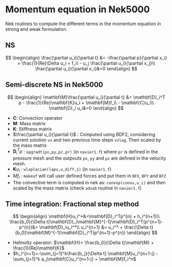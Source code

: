 # Momentum equation in Nek5000 

Nek routines to compute the different terms in the momentum equation in strong and weak formulation.

## NS

$$
\begin{align}
\frac{\partial u_i}{\partial t}   &= -\frac{\partial p}{\partial x_i} + \frac{1}{Re}\Delta u_i + f_i\ - u_j \frac{\partial u_i}{\partial x_j}\\
\frac{\partial u_i}{\partial x_i}&=0
\end{align}
$$

## Semi-discrete NS in Nek5000

$$
\begin{align}
\mathbf{M}\frac{\partial u_i}{\partial t}   &= \mathbf{D}_i^T p - \frac{1}{Re}\mathbf{K}u_i + \mathbf{M}f_i\ - \mathbf{C}u_i\\
\mathbf{D}_i u_i&=0
\end{align}
$$

- $\mathbf{C}$: Convection operator
- $\mathbf{M}$: Mass matrix
- $\mathbf{K}$: Stiffness matrix
- $\frac{\partial u_i}{\partial t}$ : Computed using BDF2, considering current solution `vx` and two previous time steps `vxlag`. Then scaled by the mass matrix
- $\mathbf{D}_i^T p$ : `opgradt(px,py,pz,pr)` (in `navier1.f`) where `pr` is defined in the pressure mesh and the outpouts `px`, `py` and `pz` are defined in the velocity mesh. 
- $\mathbf{K} u_i$ : `wlaplacian(lapu,u,diff,1)` (in `navier1.f`)
- $M f_i$ : `makeuf` will call user defined forces and put them in `BFX`, `BFY` and `BFZ` 
- The convective term is computed in nek as: `convop(convu,u_i)` and then scaled by the mass matrix (check `advab` routine in `navier1.f`)


## Time integration: Fractional step method

$$
\begin{align}
\mathbf{H}u_i^*&=\mathbf{D}_i^Tp^{n} + h_i^{n+1}\\
\frac{b_0}{\Delta t}\mathbf{D}_i\mathbf{M}^{-1}\mathbf{D}_i^T(p^{n+1}-p^{n})&= \mathbf{D}_iu_i^*\\
u_i^{n+1} &= u_i^* + \frac{\Delta t}{b_0}\mathbf{M}^{-1}\mathbf{D}_i^T(p^{n+1}-p^{n})
\end{align}
$$

- Helmoltz operator: $\mathbf{H}= \frac{b_0}{\Delta t}\mathbf{M} + \frac{1}{Re}\mathbf{K}$
- $h_i^{n+1}=-\sum_{j=1}^k\frac{b_j}{\Delta t} \mathbf{M}u_i^{n+1-j} - \sum_{j=1}^k a_j\mathbf{C}u_i^{n+1-j} + \mathbf{M}f_i^n$
